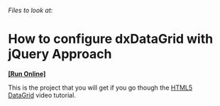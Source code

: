 <!-- default file list -->
*Files to look at*:

<!-- default file list end -->
# How to configure dxDataGrid with jQuery Approach
<!-- run online -->
**[[Run Online]](https://codecentral.devexpress.com/t119614/)**
<!-- run online end -->


This is the project that you will get if you go though the <a href="http://www.youtube.com/watch?v=KJpS2Iwrrg8&list=PL8h4jt35t1wjGvgflbHEH_e3b23AA30-z&index=6">HTML5 DataGrid</a> video tutorial.

<br/>



